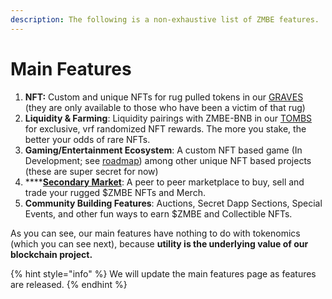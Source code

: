 ```yaml
---
description: The following is a non-exhaustive list of ZMBE features.
---
```


# Main Features

1. **NFT:** Custom and unique NFTs for rug pulled tokens in our [GRAVES](graves/) (they are only available to those who have been a victim of that rug)&#x20;
2. **Liquidity & Farming**: Liquidity pairings with ZMBE-BNB in our [TOMBS](tombs.md) for exclusive, vrf randomized NFT rewards. The more you stake, the better your odds of rare NFTs.
3. **Gaming/Entertainment Ecosystem**: A custom NFT based game (In Development; see [roadmap](../roadmap.md)) among other unique NFT based projects (these are super secret for now)
4. ****[**Secondary Market**](../nft-+-gamefi-services/oblivion-nft-marketplace/): A peer to peer marketplace to buy, sell and trade your rugged $ZMBE NFTs and Merch.
5. **Community Building Features**: Auctions, Secret Dapp Sections, Special Events, and other fun ways to earn $ZMBE and Collectible NFTs.&#x20;

As you can see, our main features have nothing to do with tokenomics (which you can see next), because **utility is the underlying value of our blockchain project.**&#x20;

{% hint style="info" %}
We will update the main features page as features are released.
{% endhint %}
